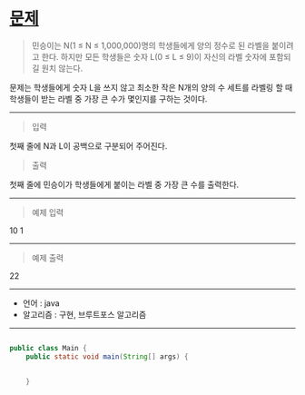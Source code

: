 # [문제]()
 
>민승이는 N(1 ≤ N ≤ 1,000,000)명의 학생들에게 양의 정수로 된 라벨을 붙이려고 한다. 하지만 모든 학생들은 숫자 L(0 ≤ L ≤ 9)이 자신의 라벨 숫자에 포함되길 원치 않는다. 

문제는 학생들에게 숫자 L을 쓰지 않고 최소한 작은 N개의 양의 수 세트를 라벨링 할 때 학생들이 받는 라벨 중 가장 큰 수가 몇인지를 구하는 것이다.

---
>입력

첫째 줄에 N과 L이 공백으로 구분되어 주어진다.

>출력

첫째 줄에 민승이가 학생들에게 붙이는 라벨 중 가장 큰 수를 출력한다.

---
>예제 입력

10 1

---
>예제 출력
 
22

---
- 언어 :  java
- 알고리즘 : 구현, 브루트포스 알고리즘
---

```java

public class Main {
	public static void main(String[] args) {
		
	
	}
